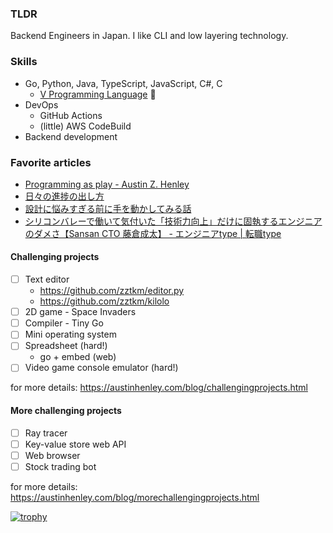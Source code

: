 ### TLDR

Backend Engineers in Japan. I like CLI and low layering technology.

### Skills

- Go, Python, Java, TypeScript, JavaScript, C#, C
  - [V Programming Language](https://github.com/vlang/v) 🥑
- DevOps
  - GitHub Actions
  - (little) AWS CodeBuild
- Backend development


### Favorite articles

- [Programming as play - Austin Z. Henley](https://austinhenley.com/blog/programmingasplay.html)
- [日々の進捗の出し方](https://nhiroki.jp/2019/02/14/make-progress)
- [設計に悩みすぎる前に手を動かしてみる話](https://nhiroki.jp/2021/09/24/coding-before-overthinking)
- [シリコンバレーで働いて気付いた「技術力向上」だけに固執するエンジニアのダメさ【Sansan CTO 藤倉成太】 - エンジニアtype | 転職type](https://type.jp/et/feature/9402/)


#### Challenging projects

- [ ] Text editor
  - https://github.com/zztkm/editor.py
  - https://github.com/zztkm/kilolo
- [ ] 2D game - Space Invaders
- [ ] Compiler - Tiny Go
- [ ] Mini operating system
- [ ] Spreadsheet (hard!)
  - go + embed (web)  
- [ ] Video game console emulator (hard!)

for more details: https://austinhenley.com/blog/challengingprojects.html

#### More challenging projects

- [ ] Ray tracer
- [ ] Key-value store web API
- [ ] Web browser
- [ ] Stock trading bot

for more details: https://austinhenley.com/blog/morechallengingprojects.html

<!--
**zztkm/zztkm** is a ✨ _special_ ✨ repository because its `README.md` (this file) appears on your GitHub profile.

Here are some ideas to get you started:

- 🔭 I’m currently working on ...
- 🌱 I’m currently learning ...
- 👯 I’m looking to collaborate on ...
- 🤔 I’m looking for help with ...
- 💬 Ask me about ...
- 📫 How to reach me: ...
- 😄 Pronouns: ...
- ⚡ Fun fact: ...
-->


[![trophy](https://github-profile-trophy.vercel.app/?username=zztkm&theme=onedark)](https://github.com/ryo-ma/github-profile-trophy)
